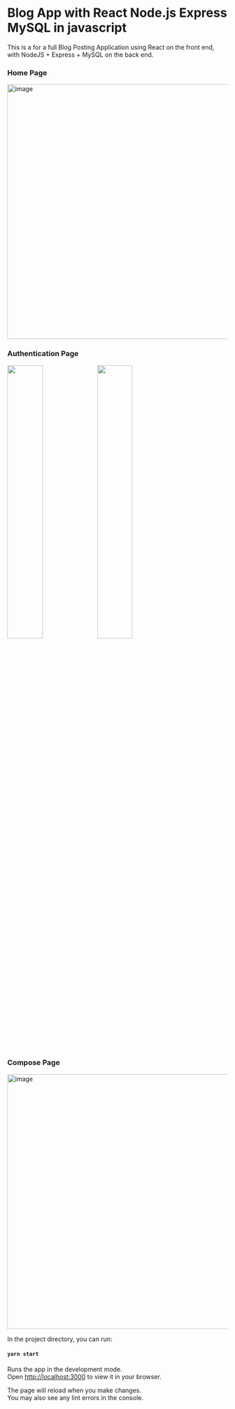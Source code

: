 # Blog App with React Node.js Express MySQL in javascript

This is a for a full Blog Posting Application using React on the front end, with NodeJS + Express + MySQL on the back end.

### Home Page

<img width="582" alt="image" src="https://user-images.githubusercontent.com/67286396/234439050-2da14148-ae4c-4d76-a797-e7a0ddfe6473.png">

### Authentication Page
<p float="left">
<img src="https://user-images.githubusercontent.com/67286396/234437626-dbb2a7d2-de11-430b-a4ce-319ab17a1faa.jpg" width=40%>
<img src="https://user-images.githubusercontent.com/67286396/234437610-ac0b9b97-ca3e-4040-97c0-bb44dffd5484.jpg" width=40%>
</p>

### Compose Page
<img width="582" alt="image" src="https://user-images.githubusercontent.com/67286396/234438578-8510fd94-d457-4bde-af1e-f29441f2cffb.jpg">





In the project directory, you can run:

#### `yarn start`

Runs the app in the development mode.\
Open [http://localhost:3000](http://localhost:3000) to view it in your browser.

The page will reload when you make changes.\
You may also see any lint errors in the console.




